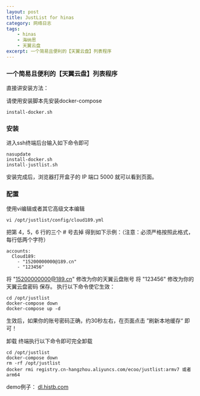 ```yaml
---
layout: post
title: JustList for hinas
category: 网络日志
tags: 
    - hinas 
    - 海纳思 
    - 天翼云盘
excerpt: 一个简易且便利的【天翼云盘】列表程序
---
```


### 一个简易且便利的【天翼云盘】列表程序 ###

直接讲安装方法：

请使用安装脚本先安装docker-compose

    install-docker.sh
    
### 安装 ###

进入ssh终端后台输入如下命令即可

    nasupdate
    install-docker.sh
    install-justlist.sh

安装完成后，浏览器打开盒子的 IP 端口 5000 就可以看到页面。

### 配置 ###

使用vi编辑或者其它高级文本编辑

`vi /opt/justlist/config/cloud189.yml`

把第 4，5，6 行的三个 # 号去掉
得到如下示例：（注意：必须严格按照此格式，每行低两个字符）

    accounts:
      Cloud189:
        - "15200000000@189.cn"
        - "123456"

将 "15200000000@189.cn" 修改为你的天翼云盘账号
将 "123456" 修改为你的天翼云盘密码
保存。
执行以下命令使它生效：

```
cd /opt/justlist
docker-compose down
docker-compose up -d
```

生效后，如果你的账号密码正确，约30秒左右，在页面点击 ”刷新本地缓存“ 即可！

卸载
终端执行以下命令即可完全卸载

```
cd /opt/justlist
docker-compose down
rm -rf /opt/justlist
docker rmi registry.cn-hangzhou.aliyuncs.com/ecoo/justlist:armv7 或者 arm64
```

demo例子：
[dl.histb.com][1]


  [1]: https://dl.histb.com/